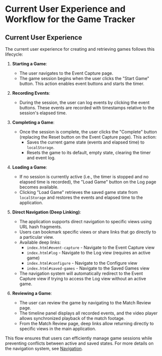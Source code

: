 # Current User Experience and Workflow for the Game Tracker

## Current User Experience

The current user experience for creating and retrieving games follows this lifecycle:

1. **Starting a Game**:
   - The user navigates to the Event Capture page.
   - The game session begins when the user clicks the "Start Game" button. This action enables event buttons and starts the timer.

2. **Recording Events**:
   - During the session, the user can log events by clicking the event buttons. These events are recorded with timestamps relative to the session's elapsed time.

3. **Completing a Game**:
   - Once the session is complete, the user clicks the "Complete" button (replacing the Reset button on the Event Capture page). This action:
     - Saves the current game state (events and elapsed time) to `localStorage`.
     - Resets the game to its default, empty state, clearing the timer and event log.

4. **Loading a Game**:
   - If no session is currently active (i.e., the timer is stopped and no elapsed time is recorded), the "Load Game" button on the Log page becomes available.
   - Clicking "Load Game" retrieves the saved game state from `localStorage` and restores the events and elapsed time to the application.

5. **Direct Navigation (Deep Linking)**:
   - The application supports direct navigation to specific views using URL hash fragments.
   - Users can bookmark specific views or share links that go directly to a particular view.
   - Available deep links:
     - `index.html#event-capture` - Navigate to the Event Capture view
     - `index.html#log` - Navigate to the Log view (requires an active game)
     - `index.html#configure` - Navigate to the Configure view
     - `index.html#saved-games` - Navigate to the Saved Games view
   - The navigation system will automatically redirect to the Event Capture view if trying to access the Log view without an active game.

6. **Reviewing a Game**:
   - The user can review the game by navigating to the Match Review page.
   - The timeline panel displays all recorded events, and the video player allows synchronized playback of the match footage.
   - From the Match Review page, deep links allow returning directly to specific views in the main application.

This flow ensures that users can efficiently manage game sessions while preventing conflicts between active and saved states. For more details on the navigation system, see [Navigation](navigation.md).
